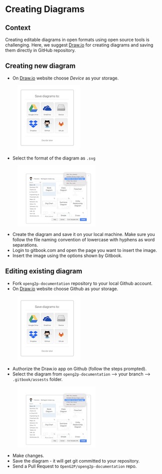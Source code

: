 # Creating Diagrams

## Context

Creating editable diagrams in open formats using open source tools is challenging. Here, we suggest [Draw.io](https://app.diagrams.net/) for creating diagrams and saving them directly in GitHub repository.

## Creating new diagram

* On [Draw.io](https://app.diagrams.net/) website choose _Device_ as your storage.

<figure><img src="../../.gitbook/assets/draw-io-storage.png" alt=""><figcaption></figcaption></figure>

* Select the format of the diagram as `.svg`

<figure><img src="../../.gitbook/assets/draw-io-file-format.png" alt=""><figcaption></figcaption></figure>

* Create the diagram and save it on your local machine. Make sure you follow the file naming convention of lowercase with hyphens as word separations.
* Login to gitbook.com and open the page you want to insert the image.
* Insert the image using the options shown by Gitbook.

## Editing existing diagram

* Fork `openg2p-documentation` repository to your local Github account.
* On [Draw.io](https://app.diagrams.net/) website choose Github as your storage.

<figure><img src="../../.gitbook/assets/draw-io-storage.png" alt=""><figcaption></figcaption></figure>

* Authorize the Draw.io app on Github (follow the steps prompted).&#x20;
* Select the diagram from `openg2p-documentation` --> your branch --> `.gitbook/assests` folder.

<figure><img src="../../.gitbook/assets/draw-io-file-format.png" alt=""><figcaption></figcaption></figure>

* Make changes.
* Save the diagram - it will get git committed to your repository.
* Send a Pull Request to `OpenG2P/openg2p-documentation` repo.
